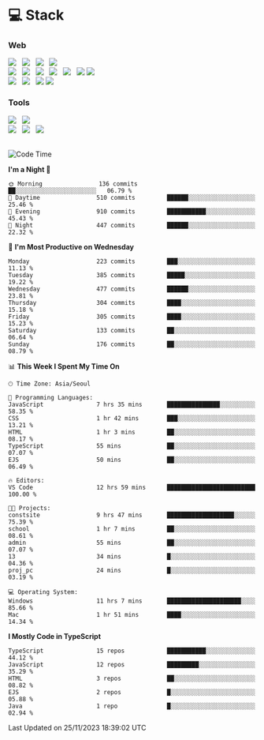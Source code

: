 <h1>💻 Stack</h1>
<div>
 <h3>Web</h3>
 <!-- badge : https://shields.io/ -->
 <!-- icon : https://simpleicons.org/?q=Get -->
 <img src="https://img.shields.io/badge/HTML5-e74c3c?style=flat-square&logo=HTML5&logoColor=white"/> &nbsp 
 <img src="https://img.shields.io/badge/CSS3-0A84FF?style=flat-square&logo=CSS3&logoColor=white"/> &nbsp 
 <img src="https://img.shields.io/badge/JavaScript-FFCD11?style=flat-square&logo=JavaScript&logoColor=white"/> &nbsp 
 <img src="https://img.shields.io/badge/TypeScript-3075C0?style=flat-square&logo=TypeScript&logoColor=white"/>
 <br/>
 <img src="https://img.shields.io/badge/Next-000000?style=flat-square&logo=nextdotjs&logoColor=white"/> &nbsp 
 <img src="https://img.shields.io/badge/React-00BCF6?style=flat-square&logo=React&logoColor=white"/> &nbsp 
 <img src="https://img.shields.io/badge/Redux-764ABC?style=flat-square&logo=Redux&logoColor=white"/> &nbsp
 <img src="https://img.shields.io/badge/Recoil-3578E5?style=flat-square&logo=recoil&logoColor=white"/> &nbsp
 <img src="https://img.shields.io/badge/React-Query-FF4154?style=flat-square&logo=reactquery&logoColor=white"/> &nbsp 
 <img src="https://img.shields.io/badge/styled%2Dcomponents-DB7093?style=flat-square&logo=styled%2Dcomponents&logoColor=white"/>
 <img src="https://img.shields.io/badge/CSS Modules-000000?style=flat-square&logo=CSS Modules&logoColor=white"/> &nbsp 
 <br/>
 <img src="https://img.shields.io/badge/Node-339933?style=flat-square&logo=Node.js&logoColor=white"/> &nbsp 
 <img src="https://img.shields.io/badge/Express-000000?style=flat-square&logo=Express&logoColor=white"/> &nbsp 
 <img src="https://img.shields.io/badge/MongoDB-47A248?style=flat-square&logo=MongoDB&logoColor=white"/>
 <img src="https://img.shields.io/badge/MariaDB-003545?style=flat-square&logo=mariadb&logoColor=white"/>
 
 <h3>Tools</h3>
 <img src="https://img.shields.io/badge/Visual Studio Code-007ACC?style=flat-square&logo=Visual Studio Code&logoColor=white"/> &nbsp 
 <img src="https://img.shields.io/badge/Postman-FF6C37?style=flat-square&logo=Postman&logoColor=white"/> &nbsp
 <br>
 <img src="https://img.shields.io/badge/Adobe Photoshop-31A8FF?style=flat-square&logo=Adobe Photoshop&logoColor=white"/> &nbsp 
 <img src="https://img.shields.io/badge/Adobe Illustrator-FF9A00?style=flat-square&logo=Adobe Illustrator&logoColor=white"/> &nbsp 
 <img src="https://img.shields.io/badge/Figma-F24E1E?style=flat-square&logo=Figma&logoColor=white"/> &nbsp
</div>

<br>

<!--START_SECTION:waka-->
![Code Time](http://img.shields.io/badge/Code%20Time-656%20hrs%2017%20mins-blue)

**I'm a Night 🦉** 

```text
🌞 Morning                136 commits         ██░░░░░░░░░░░░░░░░░░░░░░░   06.79 % 
🌆 Daytime                510 commits         ██████░░░░░░░░░░░░░░░░░░░   25.46 % 
🌃 Evening                910 commits         ███████████░░░░░░░░░░░░░░   45.43 % 
🌙 Night                  447 commits         ██████░░░░░░░░░░░░░░░░░░░   22.32 % 
```
📅 **I'm Most Productive on Wednesday** 

```text
Monday                   223 commits         ███░░░░░░░░░░░░░░░░░░░░░░   11.13 % 
Tuesday                  385 commits         █████░░░░░░░░░░░░░░░░░░░░   19.22 % 
Wednesday                477 commits         ██████░░░░░░░░░░░░░░░░░░░   23.81 % 
Thursday                 304 commits         ████░░░░░░░░░░░░░░░░░░░░░   15.18 % 
Friday                   305 commits         ████░░░░░░░░░░░░░░░░░░░░░   15.23 % 
Saturday                 133 commits         ██░░░░░░░░░░░░░░░░░░░░░░░   06.64 % 
Sunday                   176 commits         ██░░░░░░░░░░░░░░░░░░░░░░░   08.79 % 
```


📊 **This Week I Spent My Time On** 

```text
🕑︎ Time Zone: Asia/Seoul

💬 Programming Languages: 
JavaScript               7 hrs 35 mins       ███████████████░░░░░░░░░░   58.35 % 
CSS                      1 hr 42 mins        ███░░░░░░░░░░░░░░░░░░░░░░   13.21 % 
HTML                     1 hr 3 mins         ██░░░░░░░░░░░░░░░░░░░░░░░   08.17 % 
TypeScript               55 mins             ██░░░░░░░░░░░░░░░░░░░░░░░   07.07 % 
EJS                      50 mins             ██░░░░░░░░░░░░░░░░░░░░░░░   06.49 % 

🔥 Editors: 
VS Code                  12 hrs 59 mins      █████████████████████████   100.00 % 

🐱‍💻 Projects: 
constsite                9 hrs 47 mins       ███████████████████░░░░░░   75.39 % 
school                   1 hr 7 mins         ██░░░░░░░░░░░░░░░░░░░░░░░   08.61 % 
admin                    55 mins             ██░░░░░░░░░░░░░░░░░░░░░░░   07.07 % 
13                       34 mins             █░░░░░░░░░░░░░░░░░░░░░░░░   04.36 % 
proj_pc                  24 mins             █░░░░░░░░░░░░░░░░░░░░░░░░   03.19 % 

💻 Operating System: 
Windows                  11 hrs 7 mins       █████████████████████░░░░   85.66 % 
Mac                      1 hr 51 mins        ████░░░░░░░░░░░░░░░░░░░░░   14.34 % 
```

**I Mostly Code in TypeScript** 

```text
TypeScript               15 repos            ███████████░░░░░░░░░░░░░░   44.12 % 
JavaScript               12 repos            █████████░░░░░░░░░░░░░░░░   35.29 % 
HTML                     3 repos             ██░░░░░░░░░░░░░░░░░░░░░░░   08.82 % 
EJS                      2 repos             █░░░░░░░░░░░░░░░░░░░░░░░░   05.88 % 
Java                     1 repo              █░░░░░░░░░░░░░░░░░░░░░░░░   02.94 % 
```




 Last Updated on 25/11/2023 18:39:02 UTC
<!--END_SECTION:waka-->
